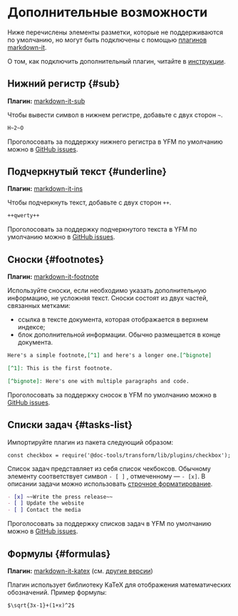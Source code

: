 # Дополнительные возможности

Ниже перечислены элементы разметки, которые не поддерживаются по умолчанию, но могут быть подключены с помощью [плагинов markdown-it](https://www.npmjs.com/search?q=keywords:markdown-it-plugin).

О том, как подключить дополнительный плагин, читайте в [инструкции](../plugins/import.md).

## Нижний регистр {#sub}

**Плагин:** [markdown-it-sub](https://www.npmjs.com/package/markdown-it-sub)

Чтобы вывести символ в нижнем регистре, добавьте с двух сторон `~`.

```markdown
H~2~O
```

Проголосовать за поддержку нижнего регистра в YFM по умолчанию можно в [GitHub issues](https://github.com/yandex-cloud/yfm-transform/issues/70).

## Подчеркнутый текст {#underline}

**Плагин:** [markdown-it-ins](https://www.npmjs.com/package/markdown-it-ins)

Чтобы подчеркнуть текст, добавьте с двух сторон `++`.

```markdown
++qwerty++
```

Проголосовать за поддержку подчеркнутого текста в YFM по умолчанию можно в [GitHub issues](https://github.com/yandex-cloud/yfm-transform/issues/71).

## Сноски {#footnotes}

**Плагин:** [markdown-it-footnote](https://www.npmjs.com/package/markdown-it-footnote)

Используйте сноски, если необходимо указать дополнительную информацию, не усложняя текст. Сноски состоят из двух частей, связанных метками:

* ссылка в тексте документа, которая отображается в верхнем индексе;
* блок дополнительной информации. Обычно размещается в конце документа.

```markdown
Here's a simple footnote,[^1] and here's a longer one.[^bignote]

[^1]: This is the first footnote.

[^bignote]: Here's one with multiple paragraphs and code.
```

Проголосовать за поддержку сносок в YFM по умолчанию можно в [GitHub issues](https://github.com/yandex-cloud/yfm-transform/issues/72).

## Списки задач {#tasks-list}

Импортируйте плагин из пакета следующий образом:
```
const checkbox = require('@doc-tools/transform/lib/plugins/checkbox');
```

Список задач представляет из себя список чекбоксов. Обычному элементу соответствует символ `- [ ]` , отмеченному — `- [x]`. В описании задачи можно использовать [строчное форматирование](./base.md#line).

```markdown
- [x] ~~Write the press release~~
- [ ] Update the website
- [ ] Contact the media
```

Проголосовать за поддержку списков задач в YFM по умолчанию можно в [GitHub issues](https://github.com/yandex-cloud/yfm-transform/issues/73).

## Формулы {#formulas}

**Плагин:** [markdown-it-katex](https://www.npmjs.com/package/markdown-it-katex) (см. [другие версии](https://www.npmjs.com/search?q=markdown-it-katex))

Плагин использует библиотеку KaTeX для отображения математических обозначений. Пример формулы:

```markdown
$\sqrt{3x-1}+(1+x)^2$
```
